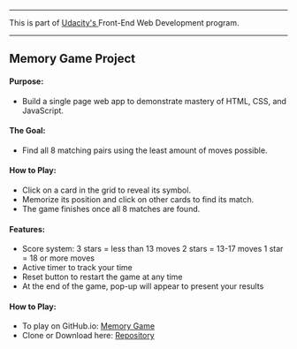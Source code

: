 ---
This is part of <a href src="https://www.udacity.com/course/front-end-web-developer-nanodegree--nd001"> Udacity's </a> Front-End Web Development program.


----------

<h2>Memory Game Project
<h4>Purpose:</h4>

 - Build a single page web app to demonstrate mastery of HTML, CSS, and JavaScript.


<h4>The Goal:</h4>

 - Find all 8 matching pairs using the least amount of moves possible.
   

<h4>How to Play:</h4>

 - Click on a card in the grid to reveal its symbol.
 - Memorize its position and click on other cards to find its match.
 - The game finishes once all 8 matches are found.

<h4>Features:</h4>

 - Score system: 3 stars = less than 13 moves 2 stars = 13-17 moves 1 star = 18 or more moves
 - Active timer to track your time
 - Reset button to restart the game at any time 
 - At the end of the game, pop-up will appear to present your results
 
 <h4>How to Play:</h4>
 
 - To play on GitHub.io: <a href src="https://gabe-ng.github.io/fend-memorygame/">Memory Game</a>
 - Clone or Download here: <a href src="https://github.com/gabe-ng/fend-memorygame">Repository</a>
